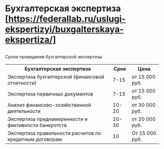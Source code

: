 # Бухгалтерская экспертиза [https://federallab.ru/uslugi-ekspertizyi/buxgalterskaya-ekspertiza/]
## 
Сроки проведения бухгалтерской экспертизы
<table>
<tbody>
<tr>
<th><span>Бухгалтерская экспертиза</span></th>
<th>Срок</th>
<th>Цена</th>
</tr>
<tr>
<td>Экспертиза бухгалтерской (финансовой отчетности)</td>
<td>7-15</td>
<td>от 15 000 руб.</td>
</tr>
<tr>
<td>Экспертиза первичных документов</td>
<td>7-15</td>
<td>от 15 000 руб.</td>
</tr>
<tr>
<td>Анализ финансово-хозяйственной деятельности</td>
<td>10-20</td>
<td>от 30 000 руб.</td>
</tr>
<tr>
<td>Экспертиза преднамеренности и фиктивности банкротств</td>
<td>20-30</td>
<td>от 20 000 руб.</td>
</tr>
<tr>
<td>Экспертиза правильности расчетов по кредитным договорам</td>
<td>10</td>
<td>От 15 000 руб.</td>
</tr>
</tbody>
</table>